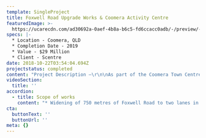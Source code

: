 ```yaml
---
template: SingleProject
title: Foxwell Road Upgrade Works & Coomera Activity Centre
featuredImage: >-
  https://ucarecdn.com/ad30692a-0aef-4b8a-b6c5-fd6ccacc0adb/-/preview/-/enhance/50/
specs: |-
  * Location - Coomera, QLD
  * Completion Date - 2019
  * Value - $29 Million
  * Client - Scentre
date: 2018-10-22T03:54:04.694Z
projectstatus: completed
content: "Project Description –\r\n\nAs part of the Coomera Town Centre Master Planned Area, SEE Civil is undertaking road improvement works on Foxwell Road at Coomera. Works include widening a section of Foxwell Road, improvements to nearby local roads and the construction of a new local road. The works are being undertaken adjacent to the Westfield Coomera construction site on both sides of Foxwell Road and will provide additional capacity around the new shopping centre."
videoSection:
  title: ''
accordion:
  - title: Scope of works
    content: "* Widening of 750 metres of Foxwell Road to two lanes in each direction, between Railway Road and the Old Pacific Highway\r\n* Widening of approximately 640 metres of Railway Road\r\n* Construction of a left-turning lane from Railway Road to Foxwell Road, including reclaiming and providing earth retaining for a portion of the existing Queensland Rail carpark\r\n* Construction of a new local road (Creek Road) providing additional access from Foxwell Road to the new Westfield Coomera shopping centre\r\n* Significant service relocation works including gas, sewer, communications, water and high voltage power\r\n* Extension of a 7-cell culvert to facilitate road widening\r\n* Installation of new drainage infrastructure, diagonally across the Railway and Foxwell Roads intersection\r\n* Complex traffic staging and switches to accommodate construction activities\r\n* Significant liaison with various stakeholders including the shopping centre developer, Queensland Rail, Gold Coast City Council and various utility providers.\r\n\nMore SEE Civil infrastructure projects\r\n\nMore about the Coomera Town Centre Master Planned Area & Westfield Coomera"
cta:
  buttonText: ''
  buttonUrl: ''
meta: {}
---
```


